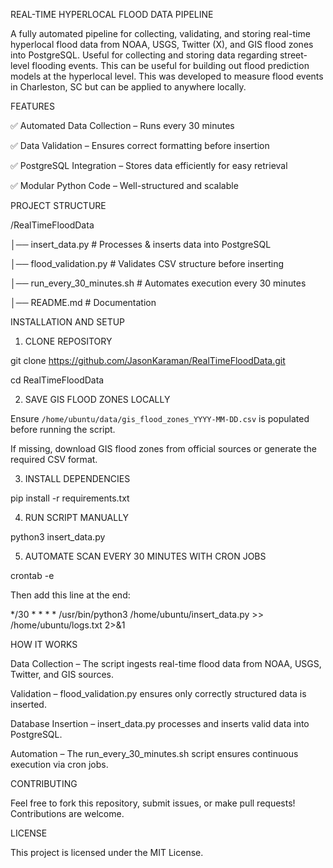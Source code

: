 REAL-TIME HYPERLOCAL FLOOD DATA PIPELINE

A fully automated pipeline for collecting, validating, and storing real-time hyperlocal flood data from NOAA, USGS, Twitter (X), and GIS flood zones into PostgreSQL. Useful for collecting and storing data regarding street-level flooding events. This can be useful for building out flood prediction models at the hyperlocal level. This was developed to measure flood events in Charleston, SC but can be applied to anywhere locally.

FEATURES

✅ Automated Data Collection – Runs every 30 minutes

✅ Data Validation – Ensures correct formatting before insertion

✅ PostgreSQL Integration – Stores data efficiently for easy retrieval

✅ Modular Python Code – Well-structured and scalable


PROJECT STRUCTURE

/RealTimeFloodData

│── insert_data.py          # Processes & inserts data into PostgreSQL

│── flood_validation.py     # Validates CSV structure before inserting

│── run_every_30_minutes.sh # Automates execution every 30 minutes

│── README.md               # Documentation


INSTALLATION AND SETUP

1. CLONE REPOSITORY

git clone https://github.com/JasonKaraman/RealTimeFloodData.git

cd RealTimeFloodData

2. SAVE GIS FLOOD ZONES LOCALLY

Ensure `/home/ubuntu/data/gis_flood_zones_YYYY-MM-DD.csv` is populated before running the script.  

If missing, download GIS flood zones from official sources or generate the required CSV format.


3. INSTALL DEPENDENCIES

pip install -r requirements.txt


4. RUN SCRIPT MANUALLY

python3 insert_data.py


5. AUTOMATE SCAN EVERY 30 MINUTES WITH CRON JOBS

crontab -e

Then add this line at the end:

*/30 * * * * /usr/bin/python3 /home/ubuntu/insert_data.py >> /home/ubuntu/logs.txt 2>&1


HOW IT WORKS

Data Collection – The script ingests real-time flood data from NOAA, USGS, Twitter, and GIS sources.

Validation – flood_validation.py ensures only correctly structured data is inserted.

Database Insertion – insert_data.py processes and inserts valid data into PostgreSQL.

Automation – The run_every_30_minutes.sh script ensures continuous execution via cron jobs.


CONTRIBUTING

Feel free to fork this repository, submit issues, or make pull requests! Contributions are welcome.


LICENSE

This project is licensed under the MIT License.


